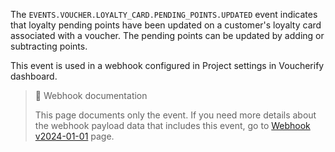 The `EVENTS.VOUCHER.LOYALTY_CARD.PENDING_POINTS.UPDATED` event indicates that loyalty pending points have been updated on a customer's loyalty card associated with a voucher. The pending points can be updated by adding or subtracting points.

This event is used in a webhook configured in Project settings in Voucherify dashboard.

> 📘 Webhook documentation
>
> This page documents only the event. If you need more details about the webhook payload data that includes this event, go to [Webhook v2024-01-01](ref:introduction-to-webhooks "Introduction to webhooks v2024-01-01") page.